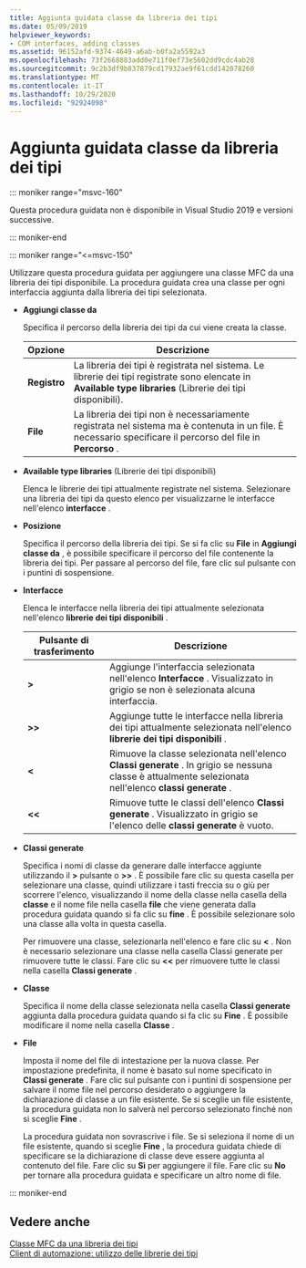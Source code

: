 ```yaml
---
title: Aggiunta guidata classe da libreria dei tipi
ms.date: 05/09/2019
helpviewer_keywords:
- COM interfaces, adding classes
ms.assetid: 96152afd-9374-4649-a6ab-b0fa2a5592a3
ms.openlocfilehash: 73f2668883add0e711f0ef73e5602dd9cdc4ab28
ms.sourcegitcommit: 9c2b3df9b837879cd17932ae9f61cdd142078260
ms.translationtype: MT
ms.contentlocale: it-IT
ms.lasthandoff: 10/29/2020
ms.locfileid: "92924098"
---
```

# <a name="add-class-from-typelib-wizard"></a>Aggiunta guidata classe da libreria dei tipi

::: moniker range="msvc-160"

Questa procedura guidata non è disponibile in Visual Studio 2019 e versioni successive.

::: moniker-end

::: moniker range="<=msvc-150"

Utilizzare questa procedura guidata per aggiungere una classe MFC da una libreria dei tipi disponibile. La procedura guidata crea una classe per ogni interfaccia aggiunta dalla libreria dei tipi selezionata.

- **Aggiungi classe da**

   Specifica il percorso della libreria dei tipi da cui viene creata la classe.

   |Opzione|Descrizione|
   |------------|-----------------|
   |**Registro**|La libreria dei tipi è registrata nel sistema. Le librerie dei tipi registrate sono elencate in **Available type libraries** (Librerie dei tipi disponibili).|
   |**File**|La libreria dei tipi non è necessariamente registrata nel sistema ma è contenuta in un file. È necessario specificare il percorso del file in **Percorso** .|

- **Available type libraries** (Librerie dei tipi disponibili)

   Elenca le librerie dei tipi attualmente registrate nel sistema. Selezionare una libreria dei tipi da questo elenco per visualizzarne le interfacce nell'elenco **interfacce** .

- **Posizione**

   Specifica il percorso della libreria dei tipi. Se si fa clic su **File** in **Aggiungi classe da** , è possibile specificare il percorso del file contenente la libreria dei tipi. Per passare al percorso del file, fare clic sul pulsante con i puntini di sospensione.

- **Interfacce**

   Elenca le interfacce nella libreria dei tipi attualmente selezionata nell'elenco **librerie dei tipi disponibili** .

   |Pulsante di trasferimento|Descrizione|
   |---------------------|-----------------|
   |**>**|Aggiunge l'interfaccia selezionata nell'elenco **Interfacce** . Visualizzato in grigio se non è selezionata alcuna interfaccia.|
   |**>>**|Aggiunge tutte le interfacce nella libreria dei tipi attualmente selezionata nell'elenco **librerie dei tipi disponibili** .|
   |**\<**|Rimuove la classe selezionata nell'elenco **Classi generate** . In grigio se nessuna classe è attualmente selezionata nell'elenco **classi generate** .|
   |**\<\<**|Rimuove tutte le classi dell'elenco **Classi generate** . Visualizzato in grigio se l'elenco delle **classi generate** è vuoto.|

- **Classi generate**

   Specifica i nomi di classe da generare dalle interfacce aggiunte utilizzando il **>** pulsante o **>>** . È possibile fare clic su questa casella per selezionare una classe, quindi utilizzare i tasti freccia su o giù per scorrere l'elenco, visualizzando il nome della classe nella casella della **classe** e il nome file nella casella **file** che viene generata dalla procedura guidata quando si fa clic su **fine** . È possibile selezionare solo una classe alla volta in questa casella.

   Per rimuovere una classe, selezionarla nell'elenco e fare clic su **<** . Non è necessario selezionare una classe nella casella Classi generate per rimuovere tutte le classi. Fare clic su **<<** per rimuovere tutte le classi nella casella **Classi generate** .

- **Classe**

   Specifica il nome della classe selezionata nella casella **Classi generate** aggiunta dalla procedura guidata quando si fa clic su **Fine** . È possibile modificare il nome nella casella **Classe** .

- **File**

   Imposta il nome del file di intestazione per la nuova classe. Per impostazione predefinita, il nome è basato sul nome specificato in **Classi generate** . Fare clic sul pulsante con i puntini di sospensione per salvare il nome file nel percorso desiderato o aggiungere la dichiarazione di classe a un file esistente. Se si sceglie un file esistente, la procedura guidata non lo salverà nel percorso selezionato finché non si sceglie **Fine** .

   La procedura guidata non sovrascrive i file. Se si seleziona il nome di un file esistente, quando si sceglie **Fine** , la procedura guidata chiede di specificare se la dichiarazione di classe deve essere aggiunta al contenuto del file. Fare clic su **Sì** per aggiungere il file. Fare clic su **No** per tornare alla procedura guidata e specificare un altro nome di file.

::: moniker-end

## <a name="see-also"></a>Vedere anche

[Classe MFC da una libreria dei tipi](../../mfc/reference/adding-an-mfc-class-from-a-type-library.md)<br/>
[Client di automazione: utilizzo delle librerie dei tipi](../../mfc/automation-clients-using-type-libraries.md)
